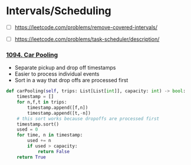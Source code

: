 ---
---
# Intervals/Scheduling

- [ ] https://leetcode.com/problems/remove-covered-intervals/
- [ ] https://leetcode.com/problems/task-scheduler/description/



### [1094. Car Pooling](https://leetcode.com/problems/car-pooling/)
- Separate pickup and drop off timestamps
- Easier to process individual events
- Sort in a way that drop offs are processed first
```python 
def carPooling(self, trips: List[List[int]], capacity: int) -> bool:
	timestamp = []
	for n,f,t in trips:
		timestamp.append([f,n])
		timestamp.append([t,-n])
	# this sort works because dropoffs are processed first
	timestamp.sort()
	used = 0
	for time, n in timestamp:
		used += n
		if used > capacity:
			return False
	return True
          
```